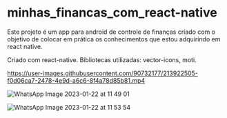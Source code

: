 # minhas_financas_com_react-native

Este projeto é um app para android de controle de finanças criado com o objetivo de colocar em prática os conhecimentos que estou adquirindo em react native.

Criado com react-native.
Bibliotecas utilizadas: vector-icons, moti.


https://user-images.githubusercontent.com/90732177/213922505-f0d06ca7-2478-4e9d-a6c6-8f4a78d85b81.mp4




![WhatsApp Image 2023-01-22 at 11 49 01](https://user-images.githubusercontent.com/90732177/213922239-d711c933-a396-4d35-ac62-3f5bff16e886.jpeg)

![WhatsApp Image 2023-01-22 at 11 53 54](https://user-images.githubusercontent.com/90732177/213922401-1bc808c5-9da9-46b8-aefc-e0ff0fecae16.jpeg)



